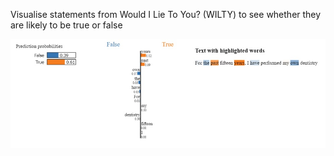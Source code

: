 Visualise statements from Would I Lie To You? (WILTY) to see whether they are likely to be true or false

![alt text](https://github.com/emilyslade123/WILTY/blob/main/dentistry.jpg)
